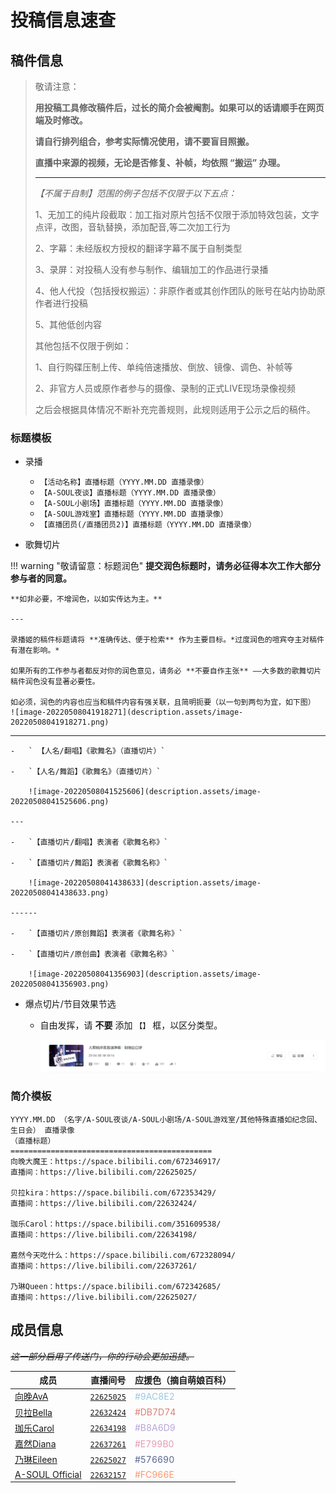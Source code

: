 # 投稿信息速查

## 稿件信息

>   敬请注意：
>
>   **用投稿工具修改稿件后，过长的简介会被阉割。如果可以的话请顺手在网页端及时修改。**
>
>   **请自行排列组合，参考实际情况使用，请不要盲目照搬。**
>
>   **直播中来源的视频，无论是否修复、补帧，均依照 “搬运” 办理。**
>
>   ---
>
>   *【不属于自制】范围的例子包括不仅限于以下五点：*
>
>   1、无加工的纯片段截取：加工指对原片包括不仅限于添加特效包装，文字点评，改图，音轨替换，添加配音,等二次加工行为
>
>   2、字幕：未经版权方授权的翻译字幕不属于自制类型
>
>   3、录屏：对投稿人没有参与制作、编辑加工的作品进行录播
>
>   4、他人代投（包括授权搬运）：非原作者或其创作团队的账号在站内协助原作者进行投稿
>
>   5、其他低创内容
>
>   其他包括不仅限于例如：
>
>   1、自行购碟压制上传、单纯倍速播放、倒放、镜像、调色、补帧等
>
>   2、非官方人员或原作者参与的摄像、录制的正式LIVE现场录像视频
>
>   之后会根据具体情况不断补充完善规则，此规则适用于公示之后的稿件。

### 标题模板

-   录播

    -   `【活动名称】直播标题（YYYY.MM.DD 直播录像）`
    -   `【A-SOUL夜谈】直播标题（YYYY.MM.DD 直播录像）`
    -   `【A-SOUL小剧场】直播标题（YYYY.MM.DD 直播录像）`
    -   `【A-SOUL游戏室】直播标题（YYYY.MM.DD 直播录像）`
    -   `【直播团员(/直播团员2)】直播标题（YYYY.MM.DD 直播录像）`

-  歌舞切片

!!! warning "敬请留意：标题润色"
	**提交润色标题时，请务必征得本次工作大部分参与者的同意。**
	
	**如非必要，不增润色，以如实传达为主。**
	
	---
	
	录播姬的稿件标题请将 **准确传达、便于检索** 作为主要目标。*过度润色的喧宾夺主对稿件有潜在影响。*
	
	如果所有的工作参与者都反对你的润色意见，请务必 **不要自作主张** ——大多数的歌舞切片稿件润色没有显著必要性。
	
	如必须，润色的内容也应当和稿件内容有强关联，且简明扼要（以一句到两句为宜，如下图）
	![image-20220508041918271](description.assets/image-20220508041918271.png)
	

---

    -   ` 【人名/翻唱】《歌舞名》（直播切片）`
    
    -   `【人名/舞蹈】《歌舞名》（直播切片）`
    
        ![image-20220508041525606](description.assets/image-20220508041525606.png)
    
    ---
    
    -   `【直播切片/翻唱】表演者《歌舞名称》`
    
    -   `【直播切片/舞蹈】表演者《歌舞名称》`
    
        ![image-20220508041438633](description.assets/image-20220508041438633.png)
    
    ------
    
    -   `【直播切片/原创舞蹈】表演者《歌舞名称》`
    
    -   `【直播切片/原创曲】表演者《歌舞名称》`
    
        ![image-20220508041356903](description.assets/image-20220508041356903.png)

-   爆点切片/节目效果节选 

    -   自由发挥，请 **不要** 添加 `【】` 框，以区分类型。

        ![image-20220508041507355](description.assets/image-20220508041507355.png)

### 简介模板

```
YYYY.MM.DD （名字/A-SOUL夜谈/A-SOUL小剧场/A-SOUL游戏室/其他特殊直播如纪念回、生日会） 直播录像
（直播标题）
=============================================
向晚大魔王：https://space.bilibili.com/672346917/
直播间：https://live.bilibili.com/22625025/

贝拉kira：https://space.bilibili.com/672353429/
直播间：https://live.bilibili.com/22632424/

珈乐Carol：https://space.bilibili.com/351609538/
直播间：https://live.bilibili.com/22634198/

嘉然今天吃什么：https://space.bilibili.com/672328094/
直播间：https://live.bilibili.com/22637261/

乃琳Queen：https://space.bilibili.com/672342685/
直播间：https://live.bilibili.com/22625027/
```

## 成员信息

~~*这一部分启用了传送门，你的行动会更加迅捷。*~~

| 成员                                                    | 直播间号                                         | 应援色（摘自萌娘百科）             |
| ------------------------------------------------------- | ------------------------------------------------ | ---------------------------------- |
| [向晚AvA](https://space.bilibili.com/672346917)         | [`22625025`](https://live.bilibili.com/22625025) | <font color=#9AC8E2>#9AC8E2</font> |
| [贝拉Bella](https://)                                   | [`22632424`](https://live.bilibili.com/22632424) | <font color=#DB7D74>#DB7D74</font> |
| [珈乐Carol](https://space.bilibili.com/351609538)       | [`22634198`](https://live.bilibili.com/22632424) | <font color=#B8A6D9>#B8A6D9</font> |
| [嘉然Diana](https://space.bilibili.com/672328094)       | [`22637261`](https://live.bilibili.com/22637261) | <font color=#E799B0>#E799B0</font> |
| [乃琳Eileen](https://space.bilibili.com/672342685)      | [`22625027`](https://live.bilibili.com/22625027) | <font color=#576690>#576690</font> |
| [A-SOUL Official](https://space.bilibili.com/703007996) | [`22632157`](https://live.bilibili.com/22632157) | <font color=#FC966E>#FC966E</font> |